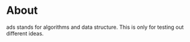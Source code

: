 # About

ads stands for algorithms and data structure. This is only for testing out different ideas.
